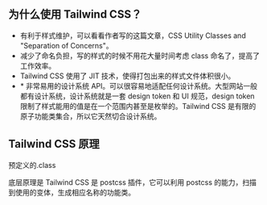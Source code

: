 ## 为什么使用 Tailwind CSS？

- 有利于样式维护，可以看看作者写的这篇文章，CSS Utility Classes and "Separation of Concerns"。
- 减少了命名负担，写的样式的时候不用花大量时间考虑 class 命名了，提高了工作效率。
- Tailwind CSS 使用了 JIT 技术，使得打包出来的样式文件体积很小。
- \* 非常易用的设计系统 API。可以很容易地适配任何设计系统。大型网站一般都有设计系统，设计系统就是一套 design token 和 UI 规范，design token 限制了样式能用的值是在一个范围内甚至是枚举的。Tailwind CSS 是有限的原子功能类集合，所以它天然切合设计系统。

## Tailwind CSS 原理

预定义的.class

底层原理是 Tailwind CSS 是 postcss 插件，它可以利用 postcss 的能力，扫描到使用的变体，生成相应名称的功能类。
